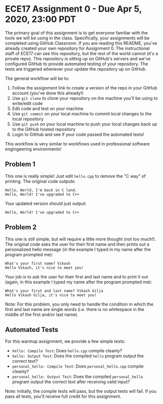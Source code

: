 # ECE17 Assignment 0 - Due Apr 5, 2020, 23:00 PDT

The primary goal of this assignment is to get everyone familiar with the tools we will be using in the class. Specifically, your assignments will be completed using GitHub Classroom. If you are reading this README, you've already created your own repository for Assignment 0. The instructional staff of ECE17 can see this repository, but the rest of the world cannot (it's a private repo). This repository is sitting up on GitHub's servers and we've configured GitHub to provide automated testing of your repository. The tests are triggered whenever your update the repository up on GitHub.

The general workflow will be to:

1. Follow the assignment link to create a version of the repo in your GitHub account (you've done this already!)
2. Use `git clone` to clone your repository on the machine you'll be using to write/edit code
3. Edit code and test on your machine
4. Use `git commit` on your local machine to commit local changes to the local repository
5. Use `git push` on your local machine to push your local changes back up to the GitHub hosted repository
6. Login to GitHub and see if your code passed the automated tests!

This workflow is very similar to workflows used in professional software engingeering environments!

## Problem 1

This one is really simple! Just edit `hello.cpp` to remove the "C way" of printing. The original code outputs:
```
Hello, World, I'm back in C land.
Hello, World! I've upgraded to C++
```

Your updated version should just output:
```
Hello, World! I've upgraded to C++
```

## Problem 2

This one is still simple, but will require a little more thought (not too much!).  The original code asks the user for their first name and then prints out a personalized hello message (in the example I typed in my name after the program prompted me):
```
What's your first name? Vikash
Hello Vikash, it's nice to meet you!
```

Your job is to ask the user for their first and last name and to print it out (again, in this example I typed my name after the program prompted me):
```
What's your first and last name? Vikash Gilja
Hello Vikash Gilja, it's nice to meet you!
```

Note: For this problem, you only need to handle the condition in which the first and last name are single words (i.e. there is no whitespace in the middle of the first and/or last name).

## Automated Tests

For this warmup assignment, we provide a few simple tests:
* `hello: Compile Test`: Does `hello.cpp` compile cleanly?
* `hello: Output Test`: Does the compiled `hello` program output the correct text?
* `personal_hello: Compile Test`: Does `personal_hello.cpp` compile cleanly?
* `personal_hello: Output Test`: Does the compiled `personal_hello` program output the correct text after receiving valid input?

Note: Initially, the compile tests will pass, but the output tests will fail. If you pass all tests, you'll receive full credit for this assignment.
